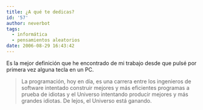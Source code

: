 ```yaml
---
title: ¿A qué te dedicas?
id: '57'
author: neverbot
tags:
  - informática
  - pensamientos aleatorios
date: 2006-08-29 16:43:42
---
```


Es la mejor definición que he encontrado de mi trabajo desde que pulsé por primera vez alguna tecla en un PC.

> La programación, hoy en día, es una carrera entre los ingenieros de software intentado construir mejores y más eficientes programas a prueba de idiotas y el Universo intentando producir mejores y más grandes idiotas. De lejos, el Universo está ganando.